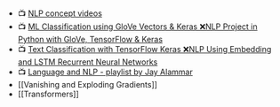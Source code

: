 
- 📺 [NLP concept videos](https://www.youtube.com/playlist?list=PLZoTAELRMXVMdJ5sqbCK2LiM0HhQVWNzm)
- 📺 [ML Classification using GloVe Vectors & Keras ❌NLP Project in Python with GloVe, TensorFlow & Keras](https://www.youtube.com/watch?v=Qsmn9pL5kcU&list=PLasd6OSjN2oK4nLzXk7isXA9IjBKB4hdB&index=4)
- 📺 [Text Classification with TensorFlow Keras ❌NLP Using Embedding and LSTM Recurrent Neural Networks](https://www.youtube.com/watch?v=j7EB7yeySDw&list=PLasd6OSjN2oK4nLzXk7isXA9IjBKB4hdB&index=5)
- 📺 [Language and NLP - playlist by Jay Alammar](https://www.youtube.com/playlist?list=PLTx9yCaDlo1UlgZiSgEjq86Zvbo2yC87d)
- [[Vanishing and Exploding Gradients]]
- [[Transformers]]
